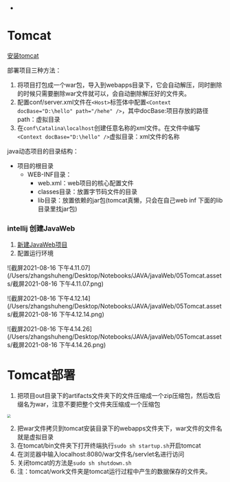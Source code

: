 - 

# Tomcat

[安装tomcat](https://blog.csdn.net/qq_35106903/article/details/78860121)

部署项目三种方法：

1. 将项目打包成一个war包，导入到webapps目录下，它会自动解压，同时删除的时候只需要删除war文件就可以，会自动删除解压好的文件夹。
2. 配置conf/server.xml文件在`<Host>`标签体中配置`<Context docBase="D:\hello" path="/hehe" />`，其中docBase:项目存放的路径 path：虚拟目录
3. 在`conf\Catalina\localhost`创建任意名称的xml文件。在文件中编写`<Context docBase="D:\hello" />`虚拟目录：xml文件的名称

java动态项目的目录结构：

- 项目的根目录
  - WEB-INF目录：
    -  web.xml：web项目的核心配置文件
    - classes目录：放置字节码文件的目录
    - lib目录：放置依赖的jar包(tomcat真懒，只会在自己web inf 下面的lib目录里找jar包)

### intellij 创建JavaWeb

1. [新建JavaWeb项目](https://blog.csdn.net/MinggeQingchun/article/details/112037693)
2. 配置运行环境

![截屏2021-08-16 下午4.11.07](/Users/zhangshuheng/Desktop/Notebooks/JAVA/javaWeb/05Tomcat.assets/截屏2021-08-16 下午4.11.07.png)

![截屏2021-08-16 下午4.12.14](/Users/zhangshuheng/Desktop/Notebooks/JAVA/javaWeb/05Tomcat.assets/截屏2021-08-16 下午4.12.14.png)

![截屏2021-08-16 下午4.14.26](/Users/zhangshuheng/Desktop/Notebooks/JAVA/javaWeb/05Tomcat.assets/截屏2021-08-16 下午4.14.26.png)

# Tomcat部署

1. 把项目out目录下的artifacts文件夹下的文件压缩成一个zip压缩包，然后改后缀名为war，注意不要把整个文件夹压缩成一个压缩包

<img src="/Users/zhangshuheng/Desktop/Notebooks/JAVA/javaWeb/05Tomcat.assets/截屏2021-08-19 下午9.14.09.png" style="zoom:50%;" />

2. 把war文件拷贝到tomcat安装目录下的webapps文件夹下，war文件的文件名就是虚拟目录
3. 在tomcat/bin文件夹下打开终端执行`sudo sh startup.sh`开启tomcat
4. 在浏览器中输入localhost:8080/war文件名/servlet名进行访问
5. 关闭tomcat的方法是`sudo sh shutdown.sh`
6. 注：tomcat/work文件夹是tomcat运行过程中产生的数据保存的文件夹。

